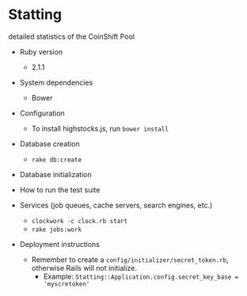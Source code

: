 # Statting

detailed statistics of the CoinShift Pool

* Ruby version
    * 2.1.1

* System dependencies
    * Bower

* Configuration
    * To install highstocks.js, run `bower install`

* Database creation
    * `rake db:create`

* Database initialization

* How to run the test suite

* Services (job queues, cache servers, search engines, etc.)
    * `clockwork -c clock.rb start`
    * `rake jobs:work`

* Deployment instructions
    * Remember to create a `config/initializer/secret_token.rb`, otherwise Rails will not initialize.
        * Example: `Statting::Application.config.secret_key_base = 'myscretoken'`